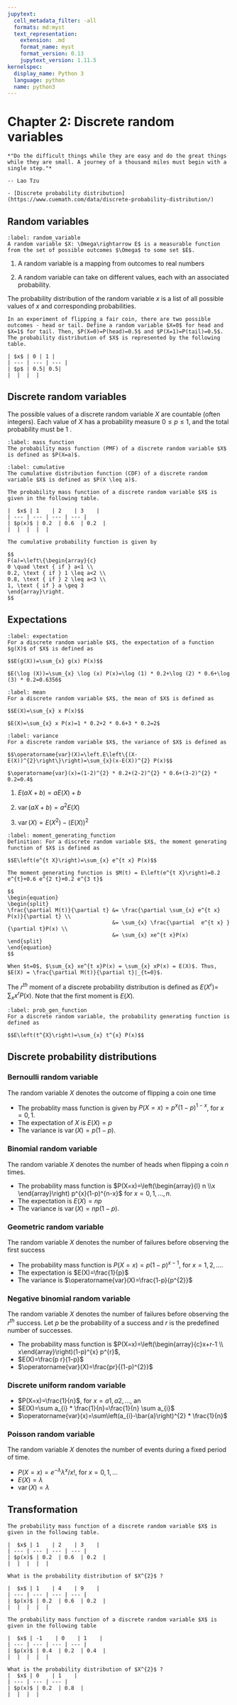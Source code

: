 ```yaml
---
jupytext:
  cell_metadata_filter: -all
  formats: md:myst
  text_representation:
    extension: .md
    format_name: myst
    format_version: 0.13
    jupytext_version: 1.11.5
kernelspec:
  display_name: Python 3
  language: python
  name: python3
---
```


# Chapter 2: Discrete random variables

```{epigraph}
*"Do the difficult things while they are easy and do the great things while they are small. A journey of a thousand miles must begin with a single step."*

-- Lao Tzu
```

```{seealso}
- [Discrete probability distribution](https://www.cuemath.com/data/discrete-probability-distribution/)
```

## Random variables
````{prf:definition} random variable
:label: random_variable
A random variable $X: \Omega\rightarrow E$ is a measurable function from the set of possible outcomes $\Omega$ to some set $E$.
````

1. A random variable is a mapping from outcomes to real numbers

2. A random variable can take on different values, each with an associated probability.

The probability distribution of the random variable $x$ is a list of all possible values of $x$ and corresponding probabilities.

````{prf:example}
In an experiment of flipping a fair coin, there are two possible outcomes - head or tail. Define a random variable $X=0$ for head and $X=1$ for tail. Then, $P(X=0)=P(head)=0.5$ and $P(X=1)=P(tail)=0.5$. The probability distribution of $X$ is represented by the following table.

| $x$ | 0 | 1 |
| --- | --- | --- |
| $p$ | 0.5| 0.5|
|  |  |  |

````

## Discrete random variables
The possible values of a discrete random variable $X$ are countable (often integers). Each value of $X$ has a probability measure $0 \leq p \leq 1$, and the total probability must be 1 .

````{prf:definition} probability mass function
:label: mass_function
The probability mass function (PMF) of a discrete random variable $X$ is defined as $P(X=a)$.
````

````{prf:definition} cumulative distribution function
:label: cumulative
The cumulative distribution function (CDF) of a discrete random variable $X$ is defined as $P(X \leq a)$.
````

````{prf:example}
The probability mass function of a discrete random variable $X$ is given in the following table.

|  $x$ | 1    | 2    | 3    |
| --- | --- | --- | --- |
| $p(x)$ | 0.2  | 0.6  | 0.2  |
|  |  |  |  |

The cumulative probability function is given by

$$
F(a)=\left\{\begin{array}{c}
0 \quad \text { if } a<1 \\
0.2, \text { if } 1 \leq a<2 \\
0.8, \text { if } 2 \leq a<3 \\
1, \text { if } a \geq 3
\end{array}\right.
$$
````

## Expectations
````{prf:definition} expectation
:label: expectation
For a discrete random variable $X$, the expectation of a function $g(X)$ of $X$ is defined as 

$$E(g(X))=\sum_{x} g(x) P(x)$$
````

````{prf:example}
$E(\log (X))=\sum_{x} \log (x) P(x)=\log (1) * 0.2+\log (2) * 0.6+\log (3) * 0.2=0.6356$
````

````{prf:definition} mean
:label: mean
For a discrete random variable $X$, the mean of $X$ is defined as 

$$E(X)=\sum_{x} x P(x)$$
````

````{prf:example}
$E(X)=\sum_{x} x P(x)=1 * 0.2+2 * 0.6+3 * 0.2=2$
````

````{prf:definition} variance
:label: variance
For a discrete random variable $X$, the variance of $X$ is defined as 

$$\operatorname{var}(X)=\left.E\left\{(X-E(X))^{2}\right\}\right)=\sum_{x}(x-E(X))^{2} P(x)$$
````

````{prf:example}
$\operatorname{var}(x)=(1-2)^{2} * 0.2+(2-2)^{2} * 0.6+(3-2)^{2} * 0.2=0.4$
````

1. $E(a X+b)=a E(X)+b$

2. $\operatorname{var}(a X+b)=a^{2} E(X)$

3. $\operatorname{var}(X)=E\left(X^{2}\right)-(E(X))^{2}$

````{prf:definition} moment generating function
:label: moment_generating_function
Definition: For a discrete random variable $X$, the moment generating function of $X$ is defined as 

$$E\left(e^{t X}\right)=\sum_{x} e^{t x} P(x)$$
````

````{prf:example}
The moment generating function is $M(t) = E\left(e^{t X}\right)=0.2 e^{t}+0.6 e^{2 t}+0.2 e^{3 t}$
````

````{prf:theorem} $E(X) = \frac{\partial M(t)}{\partial t}|_{t=0}$
$$
\begin{equation}
\begin{split}
\frac{\partial M(t)}{\partial t} &= \frac{\partial \sum_{x} e^{t x} P(x)}{\partial t} \\
                                 &= \sum_{x} \frac{\partial  e^{t x} }{\partial t}P(x) \\
                                 &= \sum_{x} xe^{t x}P(x) 
\end{split}
\end{equation}
$$

When $t=0$, $\sum_{x} xe^{t x}P(x) = \sum_{x} xP(x) = E(X)$. Thus, $E(X) = \frac{\partial M(t)}{\partial t}|_{t=0}$.
````

The $r^{th}$ moment of a discrete probability distribution is defined as $E\left(X^{r}\right)=$ $\sum_{x} x^{r} P(x)$. Note that the first moment is $E(X)$.

````{prf:definition} probability generating function
:label: prob_gen_function
For a discrete random variable, the probability generating function is defined as 

$$E\left(t^{X}\right)=\sum_{x} t^{x} P(x)$$
````

## Discrete probability distributions
### Bernoulli random variable 
The random variable $X$ denotes the outcome of flipping a coin one time
- The probablity mass function is given by $P(X=x)=p^{x}(1-p)^{1-x}$, for $x=0,1$. 
- The expectation of $X$ is $E(X)=p$
- The variance is $\operatorname{var}(X)=p(1-p)$.

### Binomial random variable
The random variable $X$ denotes the number of heads when flipping a coin $n$ times.
- The probability mass function is $P(X=x)=\left(\begin{array}{l}
n \\x \end{array}\right) p^{x}(1-p)^{n-x}$ for $x=0,1, \ldots, n$.
- The expectation is $E(X)=np$ 
- The variance is $\operatorname{var}(X)=np(1-p)$.

### Geometric random variable
The random variable $X$ denotes the number of failures before observing the first success
- The probability mass function is $P(X=x)=p(1-p)^{x-1}$, for $x=1,2, \ldots$. 
- The expectation is $E(X)=\frac{1}{p}$
- The variance is $\operatorname{var}(X)=\frac{1-p}{p^{2}}$

### Negative binomial random variable
The random variable $X$ denotes the number of failures before observing the $r^{th}$ success. Let $p$ be the probability of a success and $r$ is the predefined number of successes. 
- The probability mass function is $P(X=x)=\left(\begin{array}{c}x+r-1 \\ x\end{array}\right)(1-p)^{x} p^{r}$, 
- $E(X)=\frac{p r}{1-p}$
- $\operatorname{var}(X)=\frac{pr}{(1-p)^{2}}$

### Discrete uniform random variable

- $P(X=x)=\frac{1}{n}$, for $x=a 1, a 2, \ldots$, an
- $E(X)=\sum a_{i} * \frac{1}{n}=\frac{1}{n} \sum a_{i}$ 
- $\operatorname{var}(x)=\sum\left(a_{i}-\bar{a}\right)^{2} * \frac{1}{n}$

### Poisson random variable
The random variable $X$ denotes the number of events during a fixed period of time.
- $P(X=x)=e^{-\lambda} \lambda^{x} / x !$, for $x=0,1, \ldots$
- $E(X)=\lambda$
- $\operatorname{var}(X)=\lambda$ 


## Transformation

````{prf:example}
The probability mass function of a discrete random variable $X$ is given in the following table.

|  $x$ | 1    | 2    | 3    |
| --- | --- | --- | --- |
| $p(x)$ | 0.2  | 0.6  | 0.2  |
|  |  |  |  |

What is the probability distribution of $X^{2}$ ?

|  $x$ | 1    | 4    | 9    |
| --- | --- | --- | --- |
| $p(x)$ | 0.2  | 0.6  | 0.2  |
|  |  |  |  |
````

````{prf:example}
The probability mass function of a discrete random variable $X$ is given in the following table

|  $x$ | -1    | 0    | 1    |
| --- | --- | --- | --- |
| $p(x)$ | 0.4  | 0.2  | 0.4  |
|  |  |  |  |

What is the probability distribution of $X^{2}$ ?
|  $x$ | 0    | 1    |
| --- | --- | --- |
| $p(x)$ | 0.2  | 0.8  |
|  |  |  |
````
